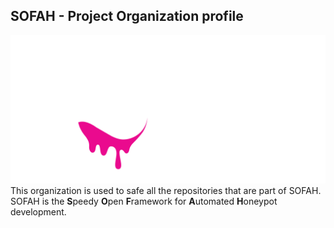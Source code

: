 ## SOFAH - Project Organization profile
![sofah logo](https://github.com/sofahd/.github/blob/main/img/logo.png)
This organization is used to safe all the repositories that are part of SOFAH. 
SOFAH is the **S**peedy **O**pen **F**ramework for **A**utomated **H**oneypot development.

